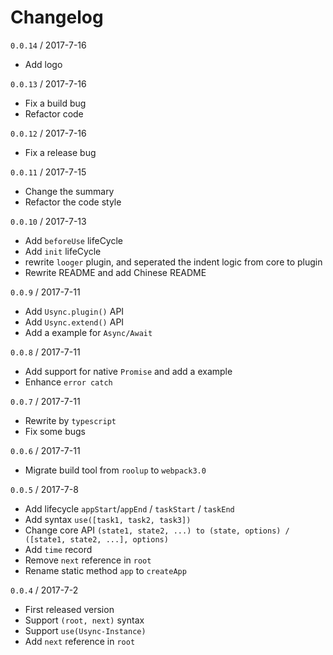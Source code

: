 # Changelog

`0.0.14` / 2017-7-16

- Add logo

`0.0.13` / 2017-7-16

- Fix a build bug
- Refactor code

`0.0.12` / 2017-7-16

- Fix a release bug

`0.0.11` / 2017-7-15

- Change the summary
- Refactor the code style

`0.0.10` / 2017-7-13

- Add `beforeUse` lifeCycle
- Add `init` lifeCycle
- rewrite `looger` plugin, and seperated the indent logic from core to plugin
- Rewrite README and add Chinese README

`0.0.9` / 2017-7-11

- Add `Usync.plugin()` API
- Add `Usync.extend()` API
- Add a example for `Async/Await`

`0.0.8` / 2017-7-11

- Add support for native `Promise` and add a example
- Enhance `error catch`

`0.0.7` / 2017-7-11

- Rewrite by `typescript`
- Fix some bugs

`0.0.6` / 2017-7-11

- Migrate build tool from `roolup` to `webpack3.0`

`0.0.5` / 2017-7-8

- Add lifecycle `appStart`/`appEnd` / `taskStart` / `taskEnd`
- Add syntax `use([task1, task2, task3])`
- Change core API `(state1, state2, ...) to (state, options) / ([state1, state2, ...], options)`
- Add `time` record
- Remove `next` reference in `root`
- Rename static method `app` to `createApp`


`0.0.4` / 2017-7-2

- First released version
- Support `(root, next)` syntax
- Support `use(Usync-Instance)`
- Add `next` reference in `root`